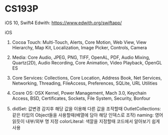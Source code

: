 # CS193P
iOS 10, Swift4
Edwith: https://www.edwith.org/swiftapp/

iOS
1. Cocoa Touch: Multi-Touch, Alerts, Core Motion, Web View, View Hierarchy, Map Kit, Localization, Image Picker, Controls, Camera
2. Media: Core Audio, JPEG, PNG, TIFF, OpenAL, PDF, Audio Mixing, Quartz(2D), Audio Recording, Core Animation, Video Playback, OpenGL ES
3. Core Services: Collections, Core Location, Address Book, Net Services, Networking, Threading, FileAccess, Preferences, SQLite, URL Utilities
4. Cosre OS: OSX Kernel, Power Management, Mach 3.0, Keychain Access, BSD, Certificates, Sockets, File System, Security, Bonfour

1. didSet: 값변경 감지후 해당 값을 이용해 다른 값을 조작할때
OutletCollections: 같은 타입의 Object들을 사용할때(배열에 담아 해당 인덱스로 조작)
naming: 영어읽듯이 내부/외부 명 지정
colorLiteral: 색깔을 지정할때 코드에서 알아보기 쉽게 사용
